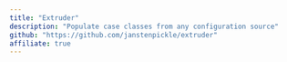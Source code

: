 ```yaml
---
title: "Extruder"
description: "Populate case classes from any configuration source"
github: "https://github.com/janstenpickle/extruder"
affiliate: true
---
```

